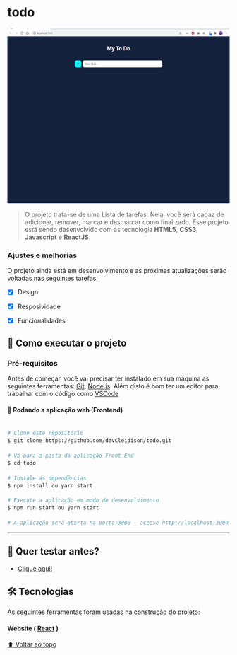 # todo


<img src="./public/images/preview-readme.gif" alt="theme">

> O projeto trata-se de uma Lista de tarefas. Nela, você será capaz de adicionar, remover, marcar e desmarcar como finalizado. Esse projeto está sendo desenvolvido com as tecnologia <strong>HTML5</strong>, <strong>CSS3</strong>, <strong>Javascript</strong> e <strong>ReactJS</strong>.

### Ajustes e melhorias

O projeto ainda está em desenvolvimento e as próximas atualizações serão voltadas nas seguintes tarefas:

- [X] Design
- [X] Resposividade
- [X] Funcionalidades


## 🚀 Como executar o projeto


### Pré-requisitos

Antes de começar, você vai precisar ter instalado em sua máquina as seguintes ferramentas:
[Git](https://git-scm.com), [Node.js](https://nodejs.org/en/). 
Além disto é bom ter um editor para trabalhar com o código como [VSCode](https://code.visualstudio.com/)


#### 🧭 Rodando a aplicação web (Frontend)

```bash

# Clone este repositório
$ git clone https://github.com/devCleidison/todo.git

# Vá para a pasta da aplicação Front End
$ cd todo

# Instale as dependências
$ npm install ou yarn start

# Execute a aplicação em modo de desenvolvimento
$ npm run start ou yarn start

# A aplicação será aberta na porta:3000 - acesse http://localhost:3000

```

---
## 🚀 Quer testar antes?
* [Clique aqui!](https://devcleidison-todo.netlify.app/)

## 🛠 Tecnologias

As seguintes ferramentas foram usadas na construção do projeto:

#### **Website**  ( [React](https://reactjs.org/) )


[⬆ Voltar ao topo](#todo)<br>